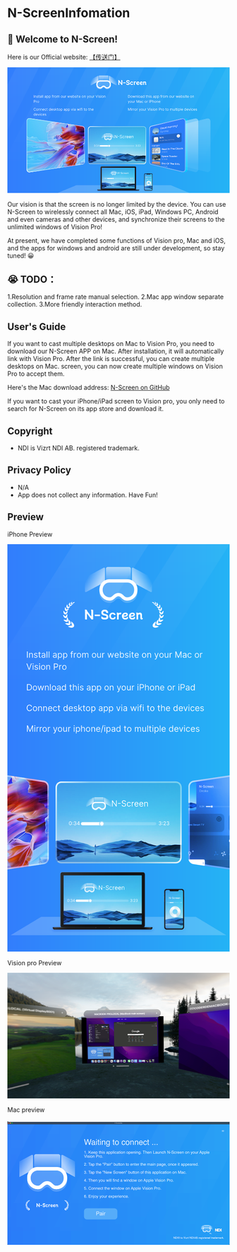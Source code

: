 # N-ScreenInfomation

## 👋 Welcome to N-Screen!

Here is our Official website: [【传送门】](https://n-screen-web.vercel.app/)
                
![](./resources/mac_preview.png)

Our vision is that the screen is no longer limited by the device. You can use N-Screen to wirelessly connect all Mac, iOS, iPad, Windows PC, Android and even cameras and other devices, and synchronize their screens to the unlimited windows of Vision Pro!
                
At present, we have completed some functions of Vision pro, Mac and iOS, and the apps for windows and android are still under development, so stay tuned! 😀
                
## 😭 TODO：

1.Resolution and frame rate manual selection.
2.Mac app window separate collection.
3.More friendly interaction method.

## User's Guide

 If you want to cast multiple desktops on Mac to Vision Pro, you need to download our N-Screen APP on Mac. After installation, it will automatically link with Vision Pro. After the link is successful, you can create multiple desktops on Mac. screen, you can now create multiple windows on Vision Pro to accept them.

Here's the Mac download address: [N-Screen on GitHub](https://github.com/FTVisionProTechnology/N-ScreenInfomation/releases/tag/V1.0)
                
If you want to cast your iPhone/iPad screen to Vision pro, you only need to search for N-Screen on its app store and download it.


## Copyright

- NDI is Vizrt NDI AB. registered trademark.

## Privacy Policy

- N/A
- App does not collect any information. Have Fun!

## Preview

iPhone Preview

![](./resources/iphone_preview.png)

Vision pro Preview

![](./resources/vision_pro_preview.png)

Mac preview

![](./resources/mac_application_preview.png)
